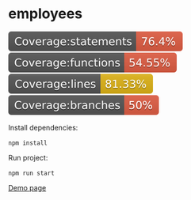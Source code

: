 # employees

[![Test Coverage](./coverage/badge-statements.svg)]()
[![Test Coverage](./coverage/badge-functions.svg)]()
[![Test Coverage](./coverage/badge-lines.svg)]()
[![Test Coverage](./coverage/badge-branches.svg)]()

Install dependencies:
```
npm install
```

Run project:
```
npm run start
```

[Demo page](https://fremorie.github.io/projects/test-tasks/netology/)
